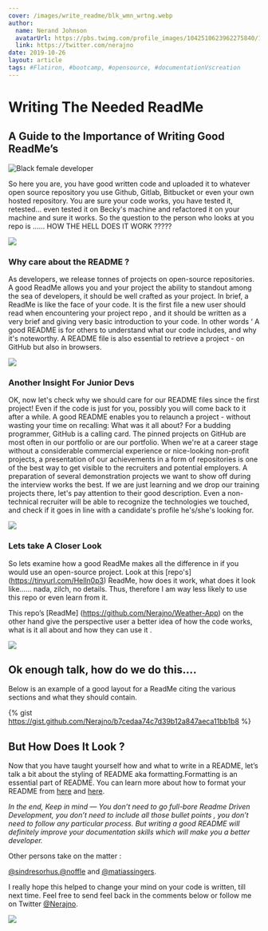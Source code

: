 ```yaml
---
cover: /images/write_readme/blk_wmn_wrtng.webp
author:
  name: Nerand Johnson
  avatarUrl: https://pbs.twimg.com/profile_images/1042510623962275840/1Iw_Mvud_400x400.jpg
  link: https://twitter.com/nerajno
date: 2019-10-26
layout: article
tags: #Flatiron, #bootcamp, #opensource, #documentationVscreation
---
```


# Writing The Needed ReadMe

## A Guide to the Importance of Writing Good ReadMe’s


![Black female developer ](https://thepracticaldev.s3.amazonaws.com/i/2iap6bvbcumg3isci8og.jpg)

So here you are, you have good written code and uploaded it to whatever open source repository you use  Github, Gitlab, Bitbucket or even your own hosted repository. You are sure your code works, you have tested it, retested... even tested it on Becky's machine and refactored it on your machine and sure it works. So the question to the person who looks at you repo is ...... HOW THE HELL DOES IT WORK ?????

![](https://thepracticaldev.s3.amazonaws.com/i/awzimx9okklsklgt2ert.jpg)

### Why care about the README ?

As developers, we release tonnes of projects on open-source repositories. A good ReadMe allows you and your project the ability to standout among the sea of developers, it should be well crafted as your project. In brief, a ReadMe is like the face of your code. It is the first file a new user should read when encountering your project repo , and it should be written as a very brief and giving very basic introduction to your code. In other words ‘ A good README is for others to understand what our code includes, and why it's noteworthy. A README file is also essential to retrieve a project - on GitHub but also in browsers.


 ![](https://thepracticaldev.s3.amazonaws.com/i/rcr2xokn7x1f6ktszlsz.jpg)

### Another Insight For Junior Devs

OK, now let's check why we should care for our README files since the first project! Even if the code is just for you, possibly you will come back to it after a while. A good README enables you to relaunch a project - without wasting your time on recalling: What was it all about?
          For a budding programmer, GitHub is a calling card. The pinned projects on GitHub are most often in our portfolio or are our portfolio. When we're at a career stage without a considerable commercial experience or nice-looking non-profit projects, a presentation of our achievements in a form of repositories is one of the best way to get visible to the recruiters and potential employers.
        A preparation of several demonstration projects we want to show off during the interview works the best. If we are just learning and we drop our training projects there, let's pay attention to their good description. Even a non-technical recruiter will be able to recognize the technologies we touched, and check if it goes in line with a candidate's profile he's/she's looking for.

![](https://thepracticaldev.s3.amazonaws.com/i/pmn28az12lj6hs51h0fr.jpg)

### Lets take A Closer Look

So lets examine how a good ReadMe makes all the difference in if you would use an open-source project. Look at this  [repo's]   (https://tinyurl.com/Helln0p3) ReadMe, how does it work, what does it look like…… nada, zilch, no details. Thus, therefore I am way less likely to use this repo or even learn from it.

This repo’s [ReadMe] (https://github.com/Nerajno/Weather-App) on the other hand give the perspective user a better idea of how the code works, what is it all about and how they can use it .


![](https://thepracticaldev.s3.amazonaws.com/i/0c2w7xa7dh2gwv9n80md.jpg)

## Ok enough talk,  how do we do this….


Below is an example of a good layout for a ReadMe citing the various sections and what they should contain.

{% gist https://gist.github.com/Nerajno/b7cedaa74c7d39b12a847aeca11bb1b8 %}

## But How Does It Look ?

 Now that you have taught yourself how and what to write in a README, let’s talk a bit about the styling of README aka formatting.Formatting is an essential part of README. You can learn more about how to format your README from [here](https://help.github.com/en/articles/basic-writing-and-formatting-syntax?source=post_page---------------------------) and [here](https://github.com/github/markup/blob/master/README.md?source=post_page---------------------------).

*In the end, Keep in mind —
You don’t need to go full-bore Readme Driven Development, you don’t need to include all those bullet points , you don’t need to follow any particular process. But writing a good README will definitely improve your documentation skills which will make you a better developer.*

Other persons take on the matter :

[@sindresorhus](https://github.com/sindresorhus/pageres?source=post_page---------------------------),[@noffle](https://github.com/noffle/art-of-readme?source=post_page---------------------------) and [@matiassingers](https://github.com/matiassingers/awesome-readme?source=post_page---------------------------).

I really hope this helped to change your mind on your code is written, till next time. Feel free to send feel back in the comments below or follow me on Twitter [@Nerajno](https://twitter.com/nerajno).


![](https://thepracticaldev.s3.amazonaws.com/i/h3a4i8aia6k32z8ez60o.jpeg)
